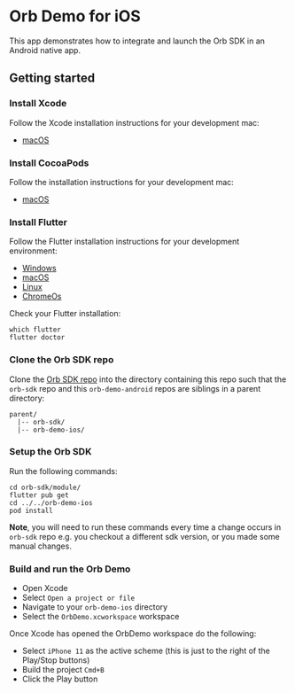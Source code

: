 # Orb Demo for iOS

This app demonstrates how to integrate and launch the Orb SDK in an Android native app.

## Getting started

### Install Xcode
Follow the Xcode installation instructions for your development mac:

- [macOS](https://developer.apple.com/xcode/)

### Install CocoaPods
Follow the installation instructions for your development mac:

- [macOS](https://guides.cocoapods.org/using/using-cocoapods.html)


### Install Flutter
Follow the Flutter installation instructions for your development environment:

- [Windows](https://flutter.dev/docs/get-started/install/windows)
- [macOS](https://flutter.dev/docs/get-started/install/macos)
- [Linux](https://flutter.dev/docs/get-started/install/linux)
- [ChromeOs](https://flutter.dev/docs/get-started/install/chromeos)

Check your Flutter installation:

```shell
which flutter
flutter doctor
```

### Clone the Orb SDK repo

Clone the [Orb SDK repo](https://github.com/meya-ai/orb-sdk) into the directory containing this repo 
such that the `orb-sdk` repo and this `orb-demo-android` repos are siblings in a parent directory:

```
parent/
  |-- orb-sdk/
  |-- orb-demo-ios/
```

### Setup the Orb SDK

Run the following commands:

```shell
cd orb-sdk/module/
flutter pub get
cd ../../orb-demo-ios
pod install
```

**Note**, you will need to run these commands every time a change occurs in `orb-sdk` repo e.g.
you checkout a different sdk version, or you made some manual changes.


### Build and run the Orb Demo

- Open Xcode
- Select `Open a project or file`
- Navigate to your `orb-demo-ios` directory
- Select the `OrbDemo.xcworkspace` workspace

Once Xcode has opened the OrbDemo workspace do the following:
- Select `iPhone 11` as the active scheme (this is just to the right of the Play/Stop buttons)
- Build the project `Cmd+B`
- Click the Play button

